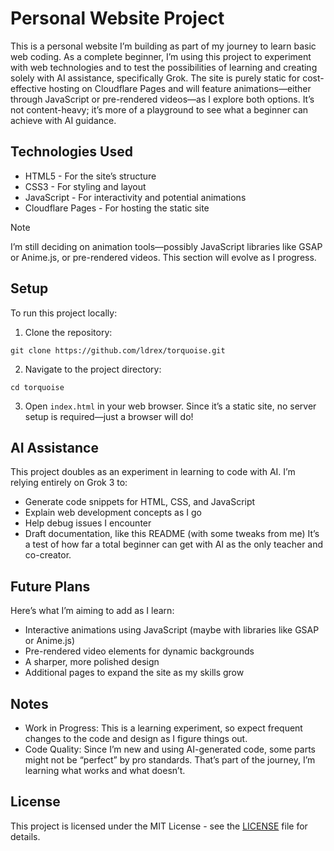 # Personal Website Project
This is a personal website I’m building as part of my journey to learn basic web coding. As a complete beginner, I’m using this project to experiment with web technologies and to test the possibilities of learning and creating solely with AI assistance, specifically Grok. The site is purely static for cost-effective hosting on Cloudflare Pages and will feature animations—either through JavaScript or pre-rendered videos—as I explore both options. It’s not content-heavy; it’s more of a playground to see what a beginner can achieve with AI guidance.

## Technologies Used
   - HTML5 - For the site’s structure
   - CSS3 - For styling and layout
   - JavaScript - For interactivity and potential animations
   - Cloudflare Pages - For hosting the static site
> [!NOTE]
> I’m still deciding on animation tools—possibly JavaScript libraries like GSAP or Anime.js, or pre-rendered videos. This section will evolve as I progress.

## Setup
To run this project locally:
1. Clone the repository:
```
git clone https://github.com/ldrex/torquoise.git
```
2. Navigate to the project directory:
```
cd torquoise
```
3. Open `index.html` in your web browser.
Since it’s a static site, no server setup is required—just a browser will do!

## AI Assistance
This project doubles as an experiment in learning to code with AI. I’m relying entirely on Grok 3 to:
   - Generate code snippets for HTML, CSS, and JavaScript
   - Explain web development concepts as I go
   - Help debug issues I encounter
   - Draft documentation, like this README (with some tweaks from me)
It’s a test of how far a total beginner can get with AI as the only teacher and co-creator.

## Future Plans
Here’s what I’m aiming to add as I learn:
   - Interactive animations using JavaScript (maybe with libraries like GSAP or Anime.js)
   - Pre-rendered video elements for dynamic backgrounds
   - A sharper, more polished design
   - Additional pages to expand the site as my skills grow

## Notes
   - Work in Progress: This is a learning experiment, so expect frequent changes to the code and design as I figure things out.
   - Code Quality: Since I’m new and using AI-generated code, some parts might not be “perfect” by pro standards. That’s part of the journey, I’m learning what works and what doesn’t.

## License
This project is licensed under the MIT License - see the [LICENSE](https://opensource.org/license/mit) file for details.
